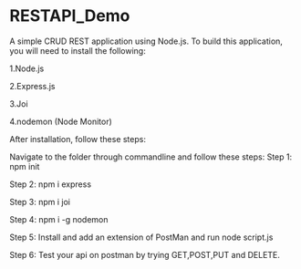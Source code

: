 # RESTAPI_Demo

A simple CRUD REST application using Node.js. To build this application, you will need to install the following:

1.Node.js

2.Express.js

3.Joi

4.nodemon (Node Monitor)

After installation, follow these steps:

Navigate to the folder through commandline and follow these steps:
Step 1: npm init

Step 2: npm i express

Step 3: npm i joi

Step 4: npm i -g nodemon

Step 5: Install and add an extension of PostMan and run node script.js

Step 6: Test your api on postman by trying GET,POST,PUT and DELETE.
